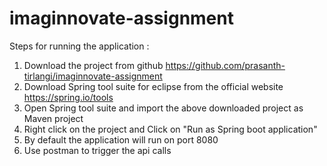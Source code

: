 # imaginnovate-assignment
 
Steps for running the application : 
1. Download the project from github https://github.com/prasanth-tirlangi/imaginnovate-assignment
2. Download Spring tool suite for eclipse from the official website https://spring.io/tools 
3. Open Spring tool suite and import the above downloaded project as Maven project
4. Right click on the project and Click on "Run as Spring boot application"
5. By default the application will run on port 8080
6. Use postman to trigger the api calls
